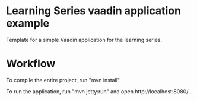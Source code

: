 Learning Series vaadin application example
==============

Template for a simple Vaadin application for the learning series.

Workflow
========

To compile the entire project, run "mvn install".

To run the application, run "mvn jetty:run" and open http://localhost:8080/ .
